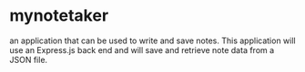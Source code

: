 # mynotetaker
an application that can be used to write and save notes. This application will use an Express.js back end and will save and retrieve note data from a JSON file.
